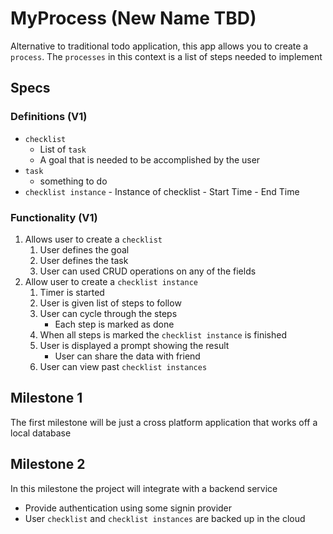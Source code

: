 # MyProcess (New Name TBD)

Alternative to traditional todo application, this app allows you to create a `process`. The `processes` in this context is a list of steps needed to implement 

## Specs

### Definitions (V1)

- `checklist` 
	- List of `task`
	- A goal that is needed to be accomplished by the user
-  `task`
	- something to do
- `checklist instance`
		- Instance of checklist
		- Start Time
		- End Time

### Functionality (V1)

1. Allows user to create a `checklist`
	1. User defines the goal
	2. User defines the task
	3. User can used CRUD operations on any of the fields
3. Allow user to create a `checklist instance`
	1. Timer is started
	2. User is given list of steps to follow
	3. User can cycle through the steps
		- Each step is marked as done
	4. When all steps is marked the `checklist instance` is finished
	5. User is displayed a prompt showing the result
		- User can share the data with friend
	6. User can view past `checklist instances`



## Milestone 1

The first milestone will be just a cross platform application that works off a local database

## Milestone 2

In this milestone the project will integrate with a backend service
- Provide authentication using some signin provider
- User `checklist` and `checklist instances` are backed up in the cloud